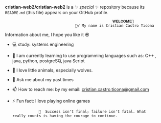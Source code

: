 
**cristian-web2/cristian-web2** is a ✨ _special_ ✨ repository because its `README.md` (this file) appears on your GitHub profile.

                                                     𝐖𝐄𝐋𝐂𝐎𝐌𝐄👋
                                    🙋‍♂️ My name is Cristian Castro Ticona
Information about me, I hope you like it 😎
- 💻 study: systems engineering 
- 🌱 I am currently learning to use programming languages ​​such as: C++ , java, python, postgreSQ, java Script
- 🐺 I love little animals, especially wolves.
- 💬 Ask me about my past times
- 📫 How to reach me: by my email: cristian.castro.ticona@gmail.com
- ⚡ Fun fact: I love playing online games
  
                  💪  Success isn't final; failure isn't fatal. What really counts is having the courage to continue.
